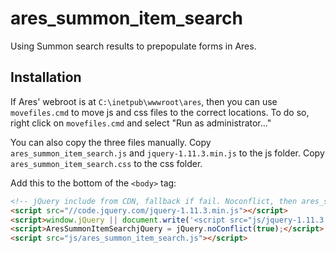 # ares_summon_item_search

Using Summon search results to prepopulate forms in Ares.

## Installation

If Ares' webroot is at `C:\inetpub\wwwroot\ares`, then you can use `movefiles.cmd` to move js and css files to the correct locations. 
To do so, right click on `movefiles.cmd` and select "Run as administrator..." 

You can also copy the three files manually. Copy `ares_summon_item_search.js` and `jquery-1.11.3.min.js` to the js folder. Copy `ares_summon_item_search.css` to the css folder.

Add this to the bottom of the `<body>` tag:
```html
<!-- jQuery include from CDN, fallback if fail. Noconflict, then ares_summon_item_search -->
<script src="//code.jquery.com/jquery-1.11.3.min.js"></script>
<script>window.jQuery || document.write('<script src="js/jquery-1.11.3.min.js"><\/script>')</script>
<script>AresSummonItemSearchjQuery = jQuery.noConflict(true);</script>
<script src="js/ares_summon_item_search.js"></script>
```